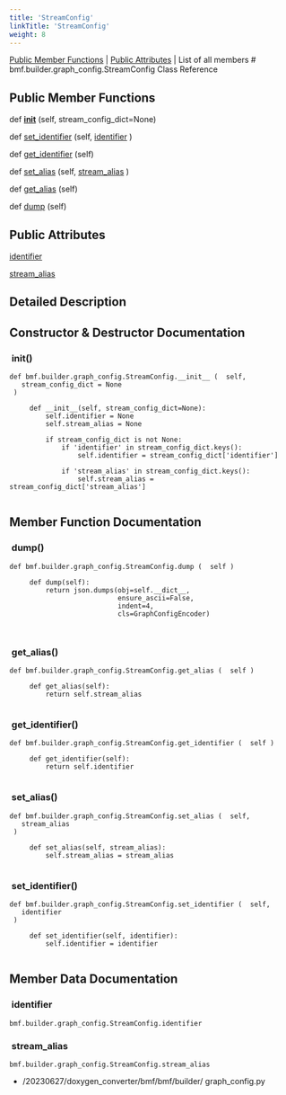 ```yaml
---
title: 'StreamConfig'
linkTitle: 'StreamConfig'
weight: 8
---
```


[//]: <> (REF_MD: classbmf_1_1builder_1_1graph__config_1_1StreamConfig.html)


  [Public Member Functions](http://localhost:1313/docs/bmf/api/api_in_python/streamconfig/#pub-methods)  |  [Public Attributes](http://localhost:1313/docs/bmf/api/api_in_python/streamconfig/#pub-attribs)  |  List of all members  # bmf.builder.graph_config.StreamConfig Class Reference

 ## Public Member Functions


def   [__init__](#__init__) (self, stream_config_dict=None)
 
def   [set_identifier](#set_identifier) (self, [identifier](#identifier) )
 
def   [get_identifier](#get_identifier) (self)
 
def   [set_alias](#set_alias) (self, [stream_alias](#stream_alias) )
 
def   [get_alias](#get_alias) (self)
 
def   [dump](#dump) (self)
 

 ## Public Attributes


   [identifier](#identifier) 
 
   [stream_alias](#stream_alias) 
 

## Detailed Description

## Constructor & Destructor Documentation


###  __init__()

```
def bmf.builder.graph_config.StreamConfig.__init__ (  self, 
   stream_config_dict = None 
 )   
```

```
     def __init__(self, stream_config_dict=None):
         self.identifier = None
         self.stream_alias = None
 
         if stream_config_dict is not None:
             if 'identifier' in stream_config_dict.keys():
                 self.identifier = stream_config_dict['identifier']
 
             if 'stream_alias' in stream_config_dict.keys():
                 self.stream_alias = stream_config_dict['stream_alias']
 

```
## Member Function Documentation


###  dump()

```
def bmf.builder.graph_config.StreamConfig.dump (  self )  
```

```
     def dump(self):
         return json.dumps(obj=self.__dict__,
                           ensure_ascii=False,
                           indent=4,
                           cls=GraphConfigEncoder)
 
 

```

###  get_alias()

```
def bmf.builder.graph_config.StreamConfig.get_alias (  self )  
```

```
     def get_alias(self):
         return self.stream_alias
 

```

###  get_identifier()

```
def bmf.builder.graph_config.StreamConfig.get_identifier (  self )  
```

```
     def get_identifier(self):
         return self.identifier
 

```

###  set_alias()

```
def bmf.builder.graph_config.StreamConfig.set_alias (  self, 
   stream_alias 
 )   
```

```
     def set_alias(self, stream_alias):
         self.stream_alias = stream_alias
 

```

###  set_identifier()

```
def bmf.builder.graph_config.StreamConfig.set_identifier (  self, 
   identifier 
 )   
```

```
     def set_identifier(self, identifier):
         self.identifier = identifier
 

```
## Member Data Documentation


###  identifier

```
bmf.builder.graph_config.StreamConfig.identifier 
```

###  stream_alias

```
bmf.builder.graph_config.StreamConfig.stream_alias 
```
 - /20230627/doxygen_converter/bmf/bmf/builder/  graph_config.py  

